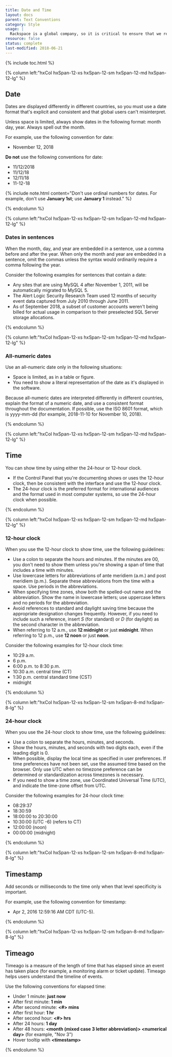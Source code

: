 ```yaml
---
title: Date and Time
layout: docs
parent: Text Conventions
category: Style
usage: |
  Rackspace is a global company, so it is critical to ensure that we represent date and time as clearly and consistently as possible to our customers.
resource: false
status: complete
last-modified: 2018-06-21
---
```


{% include toc.html %}

<section class="static-section"  markdown="1">

<div class="hxRow" markdown="1">

{% column left:"hxCol hxSpan-12-xs hxSpan-12-sm hxSpan-12-md hxSpan-12-lg" %}

## Date

Dates are displayed differently in different countries, so you must use a date format that's explicit and consistent and that global users can't misinterpret.

Unless space is limited, always show dates in the following format: month day, year. Always spell out the month.

For example, use the following convention for date:

- November 12, 2018

**Do not** use the following conventions for date:

- 11/12/2018
- 11/12/18
- 12/11/18
- 11-12-18

{% include note.html content="Don't use ordinal numbers for dates. For example, don't use **January 1st**; use **January 1** instead." %}

{% endcolumn %}

</div>

</section>

<section class="static-section"  markdown="1">

<div class="hxRow" markdown="1">

{% column left:"hxCol hxSpan-12-xs hxSpan-12-sm hxSpan-12-md hxSpan-12-lg" %}

### Dates in sentences

When the month, day, and year are embedded in a sentence, use a comma before and after the year. When only the month and year are embedded in a sentence, omit the commas unless the syntax would ordinarily require a comma following the year.

Consider the following examples for sentences that contain a date:

- Any sites that are using MySQL 4 after November 1, 2011, will be automatically migrated to MySQL 5.
- The Alert Logic Security Research Team used 12 months of security event data captured from July 2010 through June 2011.
- As of September 2018, a subset of customer accounts weren't being billed for actual usage in comparison to their preselected SQL Server storage allocations.

{% endcolumn %}

</div>

</section>

<section class="static-section"  markdown="1">

<div class="hxRow" markdown="1">

{% column left:"hxCol hxSpan-12-xs hxSpan-12-sm hxSpan-12-md hxSpan-12-lg" %}

### All-numeric dates

Use an all-numeric date only in the following situations:

- Space is limited, as in a table or figure.
- You need to show a literal representation of the date as it's displayed in the software.

Because all-numeric dates are interpreted differently in different countries, explain the format of a numeric date, and use a consistent format throughout the documentation. If possible, use the ISO 8601 format, which is yyyy-mm-dd (for example, 2018-11-10 for November 10, 2018).

{% endcolumn %}

</div>

</section>

<section class="static-section"  markdown="1">

<div class="hxRow" markdown="1">

{% column left:"hxCol hxSpan-12-xs hxSpan-12-sm hxSpan-12-md hxSpan-12-lg" %}

## Time

You can show time by using either the 24-hour or 12-hour clock.

- If the Control Panel that you're documenting shows or uses the 12-hour clock, then be consistent with the interface and use the 12-hour clock.
- The 24-hour clock is the preferred format for international audiences and the format used in most computer systems, so use the 24-hour clock when possible.

{% endcolumn %}

</div>

</section>

<section class="static-section"  markdown="1">

<div class="hxRow" markdown="1">

{% column left:"hxCol hxSpan-12-xs hxSpan-12-sm hxSpan-12-md hxSpan-12-lg" %}

### 12-hour clock

When you use the 12-hour clock to show time, use the following guidelines:

- Use a colon to separate the hours and minutes. If the minutes are 00, you don't need to show them unless you're showing a span of time that includes a time with minutes.
- Use lowercase letters for abbreviations of ante meridiem (a.m.) and post meridiem (p.m.). Separate these abbreviations from the time with a space. Use periods in the abbreviations.
- When specifying time zones, show both the spelled-out name and the abbreviation. Show the name in lowercase letters; use uppercase letters and no periods for the abbreviation.
- Avoid references to standard and daylight saving time because the appropriate designation changes frequently. However, if you need to include such a reference, insert *S* (for standard) or *D* (for daylight) as the second character in the abbreviation.
- When referring to 12 a.m., use **12 midnight** or just **midnight**. When referring to 12 p.m., use **12 noon** or just **noon**.

Consider the following examples for 12-hour clock time:

- 10:29 a.m.
- 6 p.m.
- 6:00 p.m. to 8:30 p.m.
- 10:30 a.m. central time (CT)
- 1:30 p.m. central standard time (CST)
- midnight

{% endcolumn %}

</div>

</section>

<section class="static-section"  markdown="1">

<div class="hxRow" markdown="1">

{% column left:"hxCol hxSpan-12-xs hxSpan-12-sm hxSpan-8-md hxSpan-8-lg" %}

### 24-hour clock

When you use the 24-hour clock to show time, use the following guidelines:

- Use a colon to separate the hours, minutes, and seconds.
- Show the hours, minutes, and seconds with two digits each, even if the leading digit is 0.
- When possible, display the local time as specified in user preferences. If time preferences have not been set, use the assumed time based on the browser. Only use UTC when no timezone preference can be determined or standardization across timezones is necessary.
- If you need to show a time zone, use Coordinated Universal Time (UTC), and indicate the time-zone offset from UTC.

Consider the following examples for 24-hour clock time:

- 08:29:37
- 18:30:59
- 18:00:00 to 20:30:00
- 10:30:00 (UTC -6) (refers to CT)
- 12:00:00 (noon)
- 00:00:00 (midnight)

{% endcolumn %}

</div>

</section>

<section class="static-section">

<div class="hxRow" markdown="1">

{% column left:"hxCol hxSpan-12-xs hxSpan-12-sm hxSpan-8-md hxSpan-8-lg" %}

## Timestamp

Add seconds or milliseconds to the time only when that level specificity is important.

For example, use the following convention for timestamp:

- Apr 2, 2016 12:59:16 AM CDT (UTC-5).

{% endcolumn %}

</div>

</section>

<section class="static-section"  markdown="1">

<div class="hxRow" markdown="1">

{% column left:"hxCol hxSpan-12-xs hxSpan-12-sm hxSpan-8-md hxSpan-8-lg" %}

## Timeago

Timeago is a measure of the length of time that has elapsed since an event has taken place (for
example, a monitoring alarm or ticket update). Timeago helps users understand the timeline of events.

Use the following conventions for elapsed time:

- Under 1 minute: **just now**
- After first minute: **1 min**
- After second minute: **\<#\> mins**
- After first hour: **1 hr**
- After second hour: **\<#\> hrs**
- After 24 hours: **1 day**
- After 48 hours: **\<month (mixed case 3 letter abbreviation)\> \<numerical day\>** (for example, "Nov 3")
- Hover tooltip with **\<timestamp\>**

{% endcolumn %}

</div>

</section>
